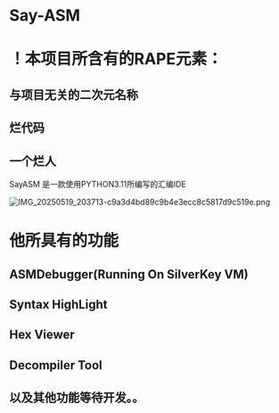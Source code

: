 # Say-ASM

# ！本项目所含有的RAPE元素：

## 与项目无关的二次元名称

## 烂代码

## 一个烂人

SayASM 是一款使用PYTHON3.11所编写的汇编IDE

![IMG_20250519_203713-c9a3d4bd89c9b4e3ecc8c5817d9c519e.png](https://t.tutu.to/img/NY4cw)


# 他所具有的功能

## ASMDebugger(Running On SilverKey VM)
## Syntax HighLight
## Hex Viewer
## Decompiler Tool

## 以及其他功能等待开发。。
